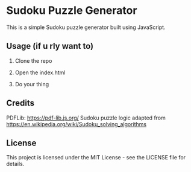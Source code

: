 # Sudoku Puzzle Generator
This is a simple Sudoku puzzle generator built using JavaScript.

## Usage (if u rly want to)
1. Clone the repo 

2. Open the index.html

3. Do your thing

## Credits
PDFLib: https://pdf-lib.js.org/
Sudoku puzzle logic adapted from https://en.wikipedia.org/wiki/Sudoku_solving_algorithms

## License
This project is licensed under the MIT License - see the LICENSE file for details.
